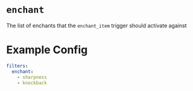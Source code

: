 # `enchant`

The list of enchants that the `enchant_item` trigger should activate against

# Example Config
```yaml
filters:
  enchant: 
    - sharpness
    - knockback
```
